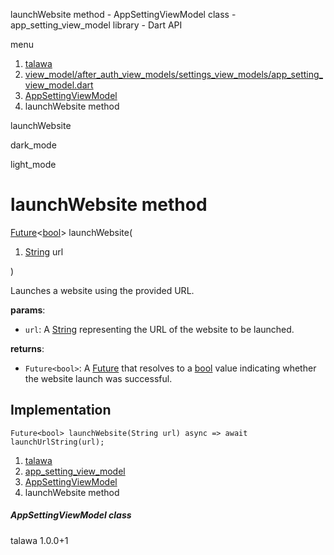 




launchWebsite method - AppSettingViewModel class - app\_setting\_view\_model library - Dart API







menu

1. [talawa](../../index.html)
2. [view\_model/after\_auth\_view\_models/settings\_view\_models/app\_setting\_view\_model.dart](../../file-___home_harshil_Desktop_open-source_palisadoes_talawa_lib_view_model_after_auth_view_models_settings_view_models_app_setting_view_model/)
3. [AppSettingViewModel](../../file-___home_harshil_Desktop_open-source_palisadoes_talawa_lib_view_model_after_auth_view_models_settings_view_models_app_setting_view_model/AppSettingViewModel-class.html)
4. launchWebsite method

launchWebsite


dark\_mode

light\_mode




# launchWebsite method


[Future](https://api.flutter.dev/flutter/dart-core/Future-class.html)<[bool](https://api.flutter.dev/flutter/dart-core/bool-class.html)>
launchWebsite(

1. [String](https://api.flutter.dev/flutter/dart-core/String-class.html) url

)

Launches a website using the provided URL.

**params**:

* `url`: A [String](https://api.flutter.dev/flutter/dart-core/String-class.html) representing the URL of the website to be launched.

**returns**:

* `Future<bool>`: A [Future](https://api.flutter.dev/flutter/dart-core/Future-class.html) that resolves to a [bool](https://api.flutter.dev/flutter/dart-core/bool-class.html) value indicating
  whether the website launch was successful.

## Implementation

```
Future<bool> launchWebsite(String url) async => await launchUrlString(url);
```

 


1. [talawa](../../index.html)
2. [app\_setting\_view\_model](../../file-___home_harshil_Desktop_open-source_palisadoes_talawa_lib_view_model_after_auth_view_models_settings_view_models_app_setting_view_model/)
3. [AppSettingViewModel](../../file-___home_harshil_Desktop_open-source_palisadoes_talawa_lib_view_model_after_auth_view_models_settings_view_models_app_setting_view_model/AppSettingViewModel-class.html)
4. launchWebsite method

##### AppSettingViewModel class





talawa
1.0.0+1






